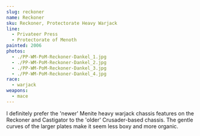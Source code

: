 ```yaml
---
slug: reckoner
name: Reckoner
sku: Reckoner, Protectorate Heavy Warjack
line:
  - Privateer Press
  - Protectorate of Menoth
painted: 2006
photos:
  - ./PP-WM-PoM-Reckoner-Dankel_1.jpg
  - ./PP-WM-PoM-Reckoner-Dankel_2.jpg
  - ./PP-WM-PoM-Reckoner-Dankel_3.jpg
  - ./PP-WM-PoM-Reckoner-Dankel_4.jpg
race:
  - warjack
weapons:
  - mace
---
```


I definitely prefer the 'newer' Menite heavy warjack chassis features on the Reckoner and Castigator to the 'older' Crusader-based chassis. The gentle curves of the larger plates make it seem less boxy and more organic.
